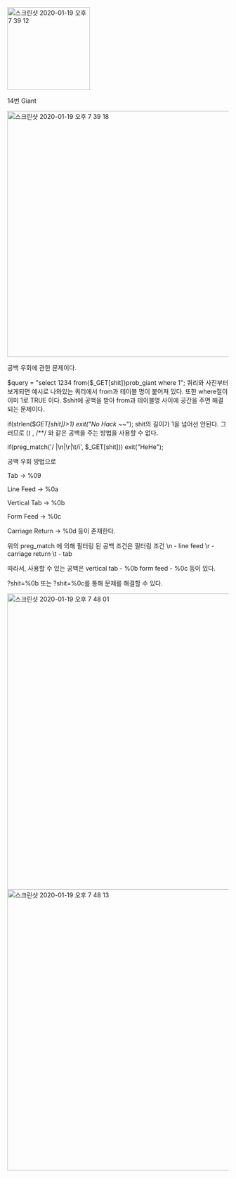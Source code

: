 <img width="188" alt="스크린샷 2020-01-19 오후 7 39 12" src="https://user-images.githubusercontent.com/54495632/72679692-dea4e080-3af4-11ea-9acb-0c5bd1223597.png">



14번 Giant



<img width="559" alt="스크린샷 2020-01-19 오후 7 39 18" src="https://user-images.githubusercontent.com/54495632/72679695-e8c6df00-3af4-11ea-9c43-b85edcc2d08e.png">



공백 우회에 관한 문제이다.

$query = "select 1234 from{$_GET[shit]}prob_giant where 1";
쿼리와 사진부터 보게되면 예시로 나와있는 쿼리에서 from과 테이블 명이 붙어져 있다.
또한 where절이 이미 1로 TRUE 이다.
$shit에 공백을 받아 from과 테이블명 사이에 공간을 주면 해결되는 문제이다.

if(strlen($_GET[shit])>1) exit("No Hack ~_~"); 
shit의 길이가 1을 넘어선 안된다.
그러므로 () , /**/ 와 같은 공백을 주는 방법을 사용할 수 없다.

if(preg_match('/ |\n|\r|\t/i', $_GET[shit])) exit("HeHe"); 


공백 우회 방법으로  

Tab -> %09

Line Feed -> %0a

Vertical Tab -> %0b

Form Feed -> %0c

Carriage Return -> %0d 등이 존재한다.

위의 preg_match 에 의해 필터링 된 공백 조건은
필터링 조건 
\n - line feed
\r - carriage return
\t - tab

따라서, 사용할 수 있는 공백은 
vertical tab - %0b
form feed - %0c 등이 있다.

?shit=%0b  또는 ?shit=%0c를 통해 문제를 해결할 수 있다.



<img width="673" alt="스크린샷 2020-01-19 오후 7 48 01" src="https://user-images.githubusercontent.com/54495632/72679817-46a7f680-3af6-11ea-880c-107ceb622f78.png">

<img width="639" alt="스크린샷 2020-01-19 오후 7 48 13" src="https://user-images.githubusercontent.com/54495632/72679822-4dcf0480-3af6-11ea-8947-f297ed811fd0.png">